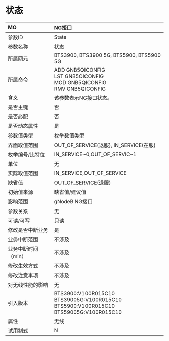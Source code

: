 # 状态<table><thread><tr><th align = "left">MO</th><th align = "left"><a href = "index.html#状态-3">NG接口</a></td></tr></thread><tbody><tr><td>参数ID</td><td>State</td></tr><tr><td>参数名称</td><td>状态</td></tr><tr><td>所属网元</td><td>BTS3900, BTS3900 5G, BTS5900, BTS5900 5G</td></tr><tr><td>所属命令</td><td>ADD GNB5QICONFIG<br>LST GNB5OICONFIG<br>MOD GNB5QICONFIG<br>RMV GNB5QICONFIG</td></tr><tr><td>含义</td><td>该参数表示NG接口状态。</td></tr><tr><td>是否主键</td><td>否</td></tr><tr><td>是否必配</td><td>否</td></tr><tr><td>是否动态属性</td><td>是</td></tr><tr><td>参数值类型</td><td>枚举数值类型</td></tr><tr><td>界面取值范围</td><td>OUT_OF_SERVICE(退服), IN_SERVICE(在服)</td></tr><tr><td>枚举编号/比特位</td><td>IN_SERVICE~0,OUT_OF_SERVIC~1</td></tr><tr><td>单位</td><td>无</td></tr><tr><td>实际取值范围</td><td>IN_SERVICE,OUT_OF_SERVICE</td></tr><tr><td>缺省值</td><td>OUT_OF_SERVICE(退服)</td></tr><tr><td>初始值来源</td><td>缺省值/建议值</td></tr><tr><td>影响范围</td><td>gNodeB NG接口</td></tr><tr><td>参数关系</td><td>无</td></tr><tr><td>可读/可写</td><td>只读</td></tr><tr><td>修改是否中断业务</td><td>是</td></tr><tr><td>业务中断范围</td><td>不涉及</td></tr><tr><td>业务中断时间（min）</td><td>不涉及</td></tr><tr><td>修改生效方式</td><td>不涉及</td></tr><tr><td>修改注意事项</td><td>不涉及</td></tr><tr><td>对无线性能的影响</td><td>无</td></tr><tr><td>引入版本</td><td>BTS3900:V100R015C10<br>BTS39005G:V100R015C10<br>BTS5900:V100R015C10<br>BTS59005G:V100R015C10</td></tr><tr><td>属性</td><td>无线</td></tr><tr><td>试用制式</td><td>N</td></tr></tbody></table>